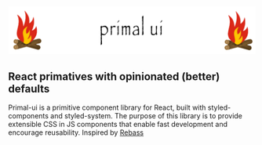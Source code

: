 ![Logo](../../primal-ui-logo.png)
## React primatives with opinionated (better) defaults

Primal-ui is a primitive component library for React, built with styled-components and styled-system. The purpose of this library is to provide extensible CSS in JS components that enable fast development and encourage reusability. Inspired by [Rebass](https://rebassjs.org/)